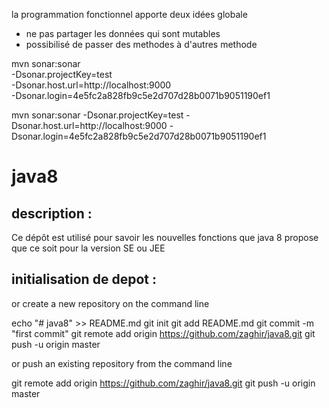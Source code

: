 la programmation fonctionnel apporte deux idées globale
  - ne pas partager les données qui sont mutables
  - possibilisé de passer des methodes à d'autres methode 



mvn sonar:sonar \
  -Dsonar.projectKey=test \
  -Dsonar.host.url=http://localhost:9000 \
  -Dsonar.login=4e5fc2a828fb9c5e2d707d28b0071b9051190ef1
  
mvn sonar:sonar -Dsonar.projectKey=test -Dsonar.host.url=http://localhost:9000 -Dsonar.login=4e5fc2a828fb9c5e2d707d28b0071b9051190ef1



# java8

description :
------------------------------------
Ce dépôt est utilisé pour savoir les nouvelles fonctions que java 8 propose que ce soit pour la version SE ou JEE

initialisation de depot :
------------------------------------
or create a new repository on the command line

echo "# java8" >> README.md
git init
git add README.md
git commit -m "first commit"
git remote add origin https://github.com/zaghir/java8.git
git push -u origin master


or push an existing repository from the command line

git remote add origin https://github.com/zaghir/java8.git
git push -u origin master